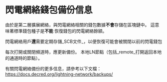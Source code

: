 # 閃電網絡錢包備份信息

由於是第二層擴展網絡，與閃電網絡相關的錢包數據**不會**存儲在區塊鏈中。
這意味著標準錢包種子是**不能** 恢復錢包的閃電網絡餘額。

閃電網絡用戶**還**需要定期存儲_SCB文件_，以便恢復可能會被關閉以前的閃電錢包

每次打開或關閉頻道時，應更新備份。
本地LN節點（包括_remote_打開返回本地的通道時的節點）。

有關閃電網絡備份的更多信息，請參考以下文檔：
https://docs.decred.org/lightning-network/backups/



